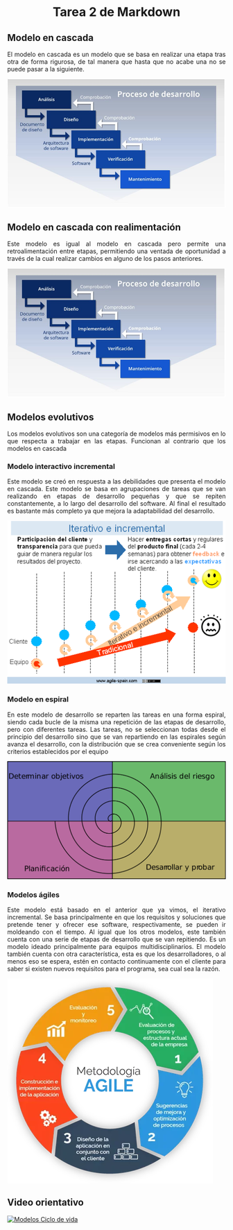 <div align="justify">

# <div align="center">Tarea 2 de Markdown</div>

## Modelo en cascada
El modelo en cascada es un modelo que se basa en realizar una etapa tras otra de forma rigurosa, de tal manera que hasta que no acabe una no se puede pasar a la siguiente.

![cascada](images/cascada.jpg)

## Modelo en cascada con realimentación
Este modelo es igual al modelo en cascada pero permite una retroalimentación entre etapas, permitiendo una ventada de oportunidad a través de la cual realizar cambios en alguno de los pasos anteriores.

![Cascada Retroalimentación](images/retroalimentada.jpg)

## Modelos evolutivos
Los modelos evolutivos son una categoría de modelos más permisivos en lo que respecta a trabajar en las etapas. Funcionan al contrario que los modelos en cascada

### Modelo interactivo incremental
Este modelo se creó en respuesta a las debilidades que presenta el modelo en cascada. Este modelo se basa en agrupaciones de tareas que se van realizando en etapas de desarrollo pequeñas y que se repiten constantemente, a lo largo del desarrollo del software. Al final el resultado es bastante más completo ya que mejora la adaptabilidad del desarrollo.

![It-incremental](images/iterativo-incremental.gif)

### Modelo en espiral
En este modelo de desarrollo se reparten las tareas en una forma espiral, siendo cada bucle de la misma una repetición de las etapas de desarrollo, pero con diferentes tareas. Las tareas, no se seleccionan todas desde el principio del desarrollo sino que se van repartiendo en las espirales según avanza el desarrollo, con la distribución que se crea conveniente según los criterios establecidos por el equipo

![Espiral](images/ModeloEspiral.png)

### Modelos ágiles
Este modelo está basado en el anterior que ya vimos, el iterativo incremental. Se basa principalmente en que los requisitos y soluciones que pretende tener y ofrecer ese software, respectivamente, se pueden ir moldeando con el tiempo. Al igual que los otros modelos, este también cuenta con una serie de etapas de desarrollo que se van repitiendo. Es un modelo ideado principalmente para equipos multidisciplinarios. El modelo también cuenta con otra característica, esta es que los desarrolladores, o al menos eso se espera, estén en contacto continuamente con el cliente para saber si existen nuevos requisitos para el programa, sea cual sea la razón.

![Ágil](images/agil.webp)

## Video orientativo
[![Modelos Ciclo de vida](https://i.ytimg.com/vi/38e8H2ASeRc/maxresdefault.jpg)](https://youtu.be/38e8H2ASeRc?si=-XLAxBak-4vlA1gP)

</div>